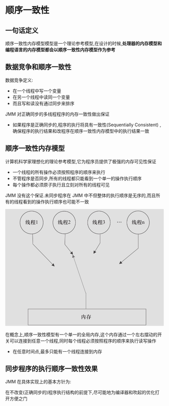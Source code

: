 # 顺序一致性

## 一句话定义

顺序一致性内存模型模型是一个理论参考模型,在设计的时候,**处理器的内存模型和编程语言的内存模型都会以顺序一致性内存模型作为参考**

## 数据竞争和顺序一致性

数据竞争定义:

- 在一个线程中写一个变量
- 在另一个线程中读同一个变量
- 而且写和读没有通过同步来排序

JMM 对正确同步的多线程程序的内存一致性做出保证

- 如果程序是正确同步的,程序的执行将具有一致性(Sequentially Consistent) ,确保程序的执行结果和改程序在顺序一致性内存模型中的执行结果一致

## 顺序一致性内存模型

计算机科学家理想化的理论参考模型,它为程序员提供了极强的内存可见性保证

- 一个线程的所有操作必须按照程序的顺序来执行
- 不管程序是否同步,所有的线程都只能看到一个单一的操作执行顺序
- 每个操作都必须原子执行且立刻对所有的线程可见

JMM 没有这个保证.未同步程序在 JMM 中不但整体的执行顺序是无序的,而且所有的线程看到的操作执行顺序也可能不一致

![image-20200306124743616](../../../assets/image-20200306124743616.png)

在概念上,顺序一致性模型有一个单一的全局内存,这个内存通过一个左右摆动的开关可以连接到任意一个线程,同时每个线程必须按照程序的顺序来执行读写操作

- 在任意时间点,最多只能有一个线程连接到内存

## 同步程序的执行顺序一致性效果

JMM 在具体实现上的基本方针为:

在不改变(正确同步的)程序执行结构的前提下,尽可能地为编译器和吹起的优化打开方便之门